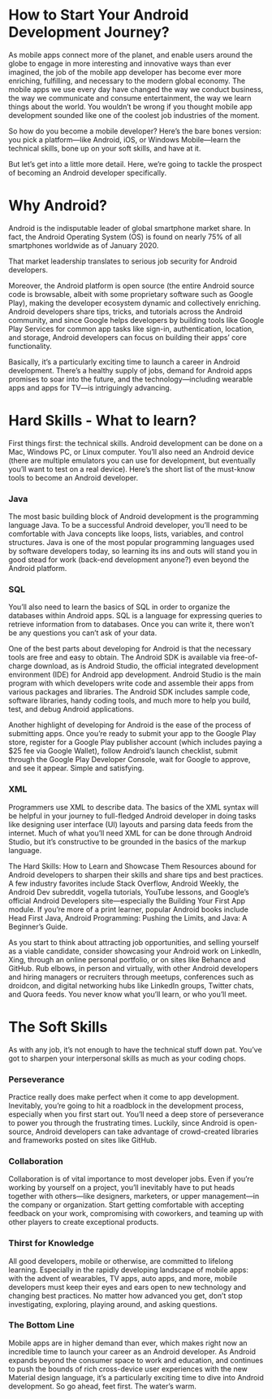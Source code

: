 # How to Start Your Android Development Journey?

As mobile apps connect more of the planet, and enable users around the globe to engage in more interesting and innovative ways than ever imagined, the job of the mobile app developer has become ever more enriching, fulfilling, and necessary to the modern global economy. The mobile apps we use every day have changed the way we conduct business, the way we communicate and consume entertainment, the way we learn things about the world. You wouldn’t be wrong if you thought mobile app development sounded like one of the coolest job industries of the moment.

So how do you become a mobile developer? Here’s the bare bones version: you pick a platform—like Android, iOS, or Windows Mobile—learn the technical skills, bone up on your soft skills, and have at it.


But let’s get into a little more detail. Here, we’re going to tackle the prospect of becoming an Android developer specifically.

# Why Android?
Android is the indisputable leader of global smartphone market share. In fact, the Android Operating System (OS) is found on nearly 75% of all smartphones worldwide as of January 2020.

That market leadership translates to serious job security for Android developers.

Moreover, the Android platform is open source (the entire Android source code is browsable, albeit with some proprietary software such as Google Play), making the developer ecosystem dynamic and collectively enriching. Android developers share tips, tricks, and tutorials across the Android community, and since Google helps developers by building tools like Google Play Services for common app tasks like sign-in, authentication, location, and storage, Android developers can focus on building their apps’ core functionality.

Basically, it’s a particularly exciting time to launch a career in Android development. There’s a healthy supply of jobs, demand for Android apps promises to soar into the future, and the technology—including wearable apps and apps for TV—is intriguingly advancing.

# Hard Skills - What to learn?
First things first: the technical skills. Android development can be done on a Mac, Windows PC, or Linux computer. You’ll also need an Android device (there are multiple emulators you can use for development, but eventually you’ll want to test on a real device). Here’s the short list of the must-know tools to become an Android developer.

### Java
The most basic building block of Android development is the programming language Java. To be a successful Android developer, you’ll need to be comfortable with Java concepts like loops, lists, variables, and control structures. Java is one of the most popular programming languages used by software developers today, so learning its ins and outs will stand you in good stead for work (back-end development anyone?) even beyond the Android platform.

### SQL
You’ll also need to learn the basics of SQL in order to organize the databases within Android apps. SQL is a language for expressing queries to retrieve information from to databases. Once you can write it, there won’t be any questions you can’t ask of your data.

One of the best parts about developing for Android is that the necessary tools are free and easy to obtain. The Android SDK is available via free-of-charge download, as is Android Studio, the official integrated development environment (IDE) for Android app development. Android Studio is the main program with which developers write code and assemble their apps from various packages and libraries. The Android SDK includes sample code, software libraries, handy coding tools, and much more to help you build, test, and debug Android applications.

Another highlight of developing for Android is the ease of the process of submitting apps. Once you’re ready to submit your app to the Google Play store, register for a Google Play publisher account (which includes paying a $25 fee via Google Wallet), follow Android’s launch checklist, submit through the Google Play Developer Console, wait for Google to approve, and see it appear. Simple and satisfying.

### XML
Programmers use XML to describe data. The basics of the XML syntax will be helpful in your journey to full-fledged Android developer in doing tasks like designing user interface (UI) layouts and parsing data feeds from the internet. Much of what you’ll need XML for can be done through Android Studio, but it’s constructive to be grounded in the basics of the markup language.

The Hard Skills: How to Learn and Showcase Them
Resources abound for Android developers to sharpen their skills and share tips and best practices. A few industry favorites include Stack Overflow, Android Weekly, the Android Dev subreddit, vogella tutorials, YouTube lessons, and Google’s official Android Developers site—especially the Building Your First App module. If you’re more of a print learner, popular Android books include Head First Java, Android Programming: Pushing the Limits, and Java: A Beginner’s Guide.

As you start to think about attracting job opportunities, and selling yourself as a viable candidate, consider showcasing your Android work on LinkedIn, Xing, through an online personal portfolio, or on sites like Behance and GitHub. Rub elbows, in person and virtually, with other Android developers and hiring managers or recruiters through meetups, conferences such as droidcon, and digital networking hubs like LinkedIn groups, Twitter chats, and Quora feeds. You never know what you’ll learn, or who you’ll meet.

# The Soft Skills
As with any job, it’s not enough to have the technical stuff down pat. You’ve got to sharpen your interpersonal skills as much as your coding chops.

### Perseverance
Practice really does make perfect when it come to app development. Inevitably, you’re going to hit a roadblock in the development process, especially when you first start out. You’ll need a deep store of perseverance to power you through the frustrating times. Luckily, since Android is open-source, Android developers can take advantage of crowd-created libraries and frameworks posted on sites like GitHub.

### Collaboration
Collaboration is of vital importance to most developer jobs. Even if you’re working by yourself on a project, you’ll inevitably have to put heads together with others—like designers, marketers, or upper management—in the company or organization. Start getting comfortable with accepting feedback on your work, compromising with coworkers, and teaming up with other players to create exceptional products.

### Thirst for Knowledge
All good developers, mobile or otherwise, are committed to lifelong learning. Especially in the rapidly developing landscape of mobile apps: with the advent of wearables, TV apps, auto apps, and more, mobile developers must keep their eyes and ears open to new technology and changing best practices. No matter how advanced you get, don’t stop investigating, exploring, playing around, and asking questions.

### The Bottom Line
Mobile apps are in higher demand than ever, which makes right now an incredible time to launch your career as an Android developer. As Android expands beyond the consumer space to work and education, and continues to push the bounds of rich cross-device user experiences with the new Material design language, it’s a particularly exciting time to dive into Android development. So go ahead, feet first. The water’s warm.
